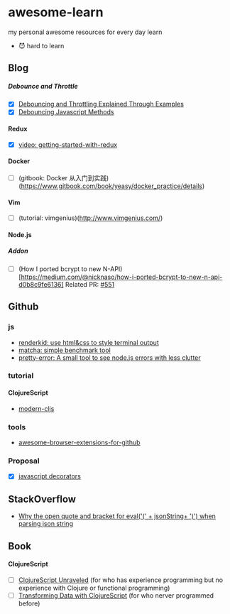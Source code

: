 # awesome-learn
my personal awesome resources for every day learn

- :smiling_imp: hard to learn

## Blog

##### Debounce and Throttle

- [x] [Debouncing and Throttling Explained Through Examples](https://css-tricks.com/debouncing-throttling-explained-examples/)
- [x] [Debouncing Javascript Methods](http://unscriptable.com/2009/03/20/debouncing-javascript-methods/) 

#### Redux

- [x] [video: getting-started-with-redux](https://egghead.io/courses/getting-started-with-redux) 


#### Docker

- [ ] (gitbook: Docker 从入门到实践)(https://www.gitbook.com/book/yeasy/docker_practice/details)

#### Vim
- [ ] (tutorial: vimgenius)(http://www.vimgenius.com/)

#### Node.js

##### Addon

- [ ] (How I ported bcrypt to new N-API)[https://medium.com/@nicknaso/how-i-ported-bcrypt-to-new-n-api-d0b8c9fe6136] Related PR: [#551](https://github.com/kelektiv/node.bcrypt.js/pull/551/)

## Github

### js

- [renderkid: use html&css to style terminal output](https://github.com/AriaMinaei/renderkid)
- [matcha: simple benchmark tool](https://github.com/logicalparadox/matcha)
- [pretty-error: A small tool to see node.js errors with less clutter](https://github.com/AriaMinaei/pretty-error)

### tutorial

#### ClojureScript

- [modern-cljs](https://github.com/magomimmo/modern-cljs)

### tools

- [awesome-browser-extensions-for-github](https://github.com/stefanbuck/awesome-browser-extensions-for-github)

### Proposal

- [x] [javascript decorators](https://github.com/wycats/javascript-decorators/)

## StackOverflow

- [Why the open quote and bracket for eval('(' + jsonString+ ')') when parsing json string](https://stackoverflow.com/questions/3360356/why-the-open-quote-and-bracket-for-eval-jsonstring-when-parsing-json)

## Book

#### ClojureScript

- [ ] [ClojureScript Unraveled](https://funcool.github.io/clojurescript-unraveled/) (for who has experience programming but no experience with Clojure or functional programming)
- [ ] [Transforming Data with ClojureScript](http://langintro.com/cljsbook/index.html) (for who nerver programmed before)

